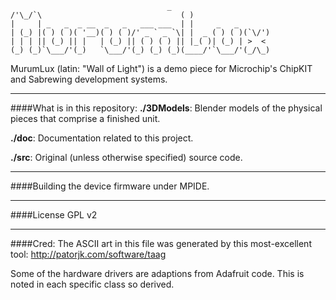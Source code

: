                                        _                  
    /'\_/`\                               ( )                 
    |     | _   _  _ __  _   _   ___ ___  | |     _   _       
    | (_) |( ) ( )( '__)( ) ( )/' _ ` _ `\| |  _ ( ) ( )(`\/')
    | | | || (_) || |   | (_) || ( ) ( ) || |_( )| (_) | >  < 
    (_) (_)`\___/'(_)   `\___/'(_) (_) (_)(____/'`\___/'(_/\_)
                                                          

MurumLux (latin: "Wall of Light") is a demo piece for Microchip's ChipKIT and Sabrewing development systems. 

----------------------
####What is in this repository:
**./3DModels**: Blender models of the physical pieces that comprise a finished unit.

**./doc**:  Documentation related to this project.
    
**./src**:  Original (unless otherwise specified) source code.


----------------------
####Building the device firmware under MPIDE.


----------------------
####License
GPL v2

----------------------
####Cred:
The ASCII art in this file was generated by this most-excellent tool:
http://patorjk.com/software/taag

Some of the hardware drivers are adaptions from Adafruit code. This is noted in each specific class so derived.

